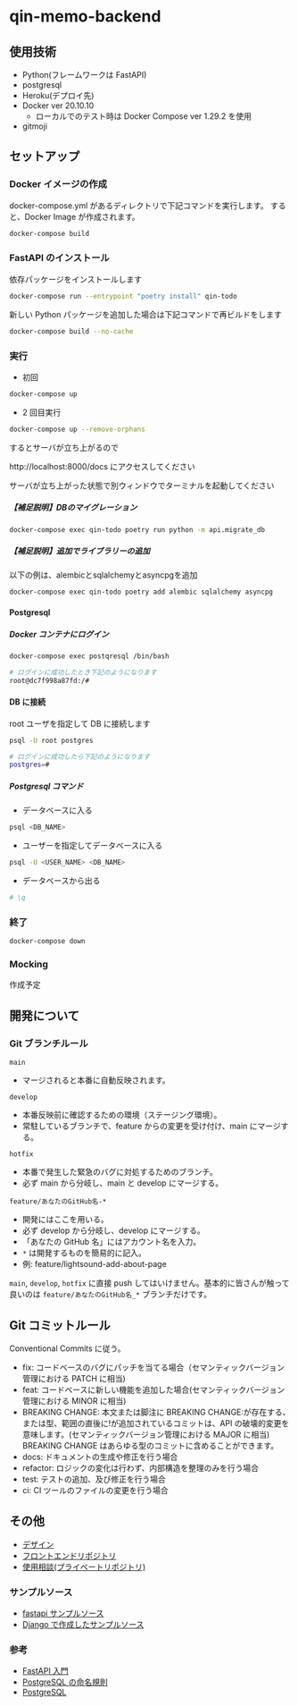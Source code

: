 # qin-memo-backend

## 使用技術

- Python(フレームワークは FastAPI)
- postgresql
- Heroku(デプロイ先)
- Docker ver 20.10.10
  - ローカルでのテスト時は Docker Compose ver 1.29.2 を使用
- gitmoji

## セットアップ

### Docker イメージの作成

docker-compose.yml があるディレクトリで下記コマンドを実行します。
すると、Docker Image が作成されます。

```bash
docker-compose build
```

### FastAPI のインストール

依存パッケージをインストールします

```bash
docker-compose run --entrypoint "poetry install" qin-todo
```

新しい Python パッケージを追加した場合は下記コマンドで再ビルドをします

```bash
docker-compose build --no-cache
```

### 実行

- 初回

```bash
docker-compose up
```

- 2 回目実行

```bash
docker-compose up --remove-orphans
```

するとサーバが立ち上がるので

http://localhost:8000/docs にアクセスしてください

サーバが立ち上がった状態で別ウィンドウでターミナルを起動してください

##### 【補足説明】DBのマイグレーション
```bash
docker-compose exec qin-todo poetry run python -m api.migrate_db
```

##### 【補足説明】追加でライブラリーの追加

以下の例は、alembicとsqlalchemyとasyncpgを追加
```bash
docker-compose exec qin-todo poetry add alembic sqlalchemy asyncpg
```



#### Postgresql

##### Docker コンテナにログイン

```bash
docker-compose exec postqresql /bin/bash
```

```bash
# ログインに成功したとき下記のようになります
root@dc7f998a87fd:/#
```

#### DB に接続

root ユーザを指定して DB に接続します

```bash
psql -U root postgres
```

```bash
# ログインに成功したら下記のようになります
postgres=#
```

##### Postgresql コマンド

- データベースに入る

```bash
psql <DB_NAME>
```

- ユーザーを指定してデータベースに入る

```bash
psql -U <USER_NAME> <DB_NAME>
```

- データベースから出る

```bash
# \q
```

### 終了

```bash
docker-compose down
```

### Mocking

作成予定

## 開発について

### Git ブランチルール

`main`

- マージされると本番に自動反映されます。

`develop`

- 本番反映前に確認するための環境（ステージング環境）。
- 常駐しているブランチで、feature からの変更を受け付け、main にマージする。

`hotfix`

- 本番で発生した緊急のバグに対処するためのブランチ。
- 必ず main から分岐し、main と develop にマージする。

`feature/あなたのGitHub名-*`

- 開発にはここを用いる。
- 必ず develop から分岐し、develop にマージする。
- 「あなたの GitHub 名」にはアカウント名を入力。
- `*` は開発するものを簡易的に記入。
- 例: feature/lightsound-add-about-page

`main`, `develop`, `hotfix` に直接 push してはいけません。基本的に皆さんが触って良いのは `feature/あなたのGitHub名_*` ブランチだけです。

## Git コミットルール

Conventional Commits に従う。

- fix: コードベースのバグにパッチを当てる場合（セマンティックバージョン管理における PATCH に相当)
- feat: コードベースに新しい機能を追加した場合(セマンティックバージョン管理における MINOR に相当)
- BREAKING CHANGE: 本文または脚注に BREAKING CHANGE:が存在する、または型、範囲の直後に!が追加されているコミットは、API の破壊的変更を意味します。(セマンティックバージョン管理における MAJOR に相当) BREAKING CHANGE はあらゆる型のコミットに含めることができます。
- docs: ドキュメントの生成や修正を行う場合
- refactor: ロジックの変化は行わず、内部構造を整理のみを行う場合
- test: テストの追加、及び修正を行う場合
- ci: CI ツールのファイルの変更を行う場合

## その他

- [デザイン](https://www.figma.com/file/SNPCXNu0V6k6wHS4piYyS2/Qin-Todo?node-id=0%3A1)
- [フロントエンドリポジトリ](https://github.com/mo-ri-regen/qin-todo-frontend)
- [使用相談(プライベートリポジトリ)](https://github.com/qin-salon/qin-todo-backend/issues/1)

### サンプルソース

- [fastapi サンプルソース](https://github.com/takasaki376/fast-task-docker)
- [Django で作成したサンプルソース](https://github.com/gotoh-poclab/docker-django-api)

### 参考

- [FastAPI 入門](https://zenn.dev/sh0nk/books/537bb028709ab9)
- [PostgreSQL の命名規則](https://dev.appswingby.com/sql/postgresql%E3%81%AE%E5%91%BD%E5%90%8D%E8%A6%8F%E5%89%87/)
- [PostgreSQL](よく使うコマンドまとめ)
